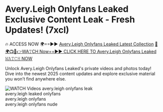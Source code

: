 # Avery.Leigh Onlyfans Leaked Exclusive Content Leak - Fresh Updates! (7xcl)

🔥 ACCESS NOW 🌍==►► <a href="https://tinyurl.com/3fjeunct" rel="nofollow">Avery.Leigh Onlyfans Leaked Latest Collection</a></h3>
[🔴🌍📺📱👉WA𝚃CH Now==►► CLICK HERE TO Avery.Leigh Onlyfans Leaked 𝚆𝙰𝚃𝙲𝙷 NOW](https://tinyurl.com/3fjeunct)

Unlock Avery.Leigh Onlyfans Leaked's private videos and photos today! Dive into the newest 2025 content updates and explore exclusive material you won’t find anywhere else.


<a href="https://tinyurl.com/3fjeunct" rel="nofollow" data-target="animated-image.originalLink"><img src="https://camo.githubusercontent.com/8a4f000d20f83aca3bf7ec5f350d767afa0574a8a352519fd8cfa583a6f93a33/68747470733a2f2f692e696d6775722e636f6d2f644a486b345a712e676966" alt="WATCH Videos" data-canonical-src="https://i.imgur.com/dJHk4Zq.gif" style="max-width: 100%; display: inline-block;" data-target="animated-image.originalImage"></a>
avery.leigh onlyfans leak<br>
avery.leigh leaked onlyfans<br>
avery.leigh onlyfans<br>
avery.leigh onlyfans nude